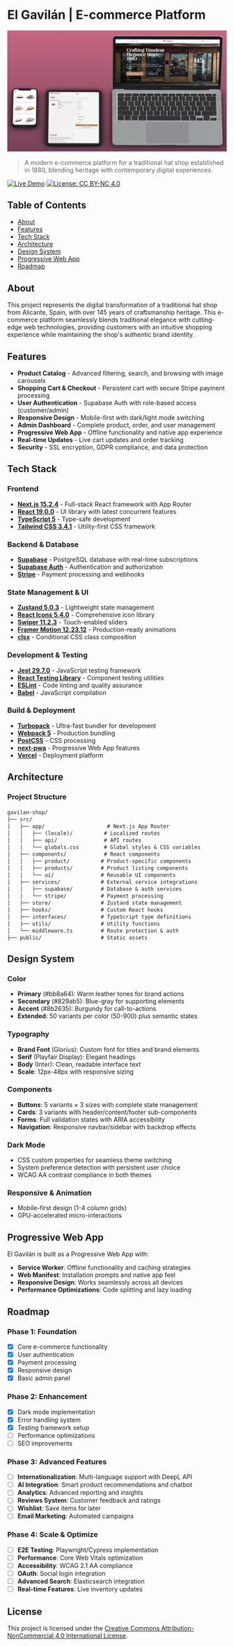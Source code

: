 # El Gavilán | E-commerce Platform

![El Gavilán](public/img/gav-mockup.png)

> A modern e-commerce platform for a traditional hat shop established in 1880, blending heritage with contemporary digital experiences.

[![Live Demo](https://img.shields.io/badge/Live%20Demo-gavilan--shop.vercel.app-blue?style=for-the-badge&logo=vercel)](https://gavilan-shop.vercel.app)
[![License: CC BY-NC 4.0](https://img.shields.io/badge/License-CC%20BY--NC%204.0-lightgrey.svg?style=for-the-badge)](https://creativecommons.org/licenses/by-nc/4.0/)

## Table of Contents

- [About](#about)
- [Features](#features)
- [Tech Stack](#tech-stack)
- [Architecture](#architecture)
- [Design System](#design-system)
- [Progressive Web App](#progressive-web-app)
- [Roadmap](#roadmap)

## About

This project represents the digital transformation of a traditional hat shop from Alicante, Spain, with over 145 years of craftsmanship heritage. This e-commerce platform seamlessly blends traditional elegance with cutting-edge web technologies, providing customers with an intuitive shopping experience while maintaining the shop's authentic brand identity.

## Features

- **Product Catalog** - Advanced filtering, search, and browsing with image carousels
- **Shopping Cart & Checkout** - Persistent cart with secure Stripe payment processing
- **User Authentication** - Supabase Auth with role-based access (customer/admin)
- **Responsive Design** - Mobile-first with dark/light mode switching
- **Admin Dashboard** - Complete product, order, and user management
- **Progressive Web App** - Offline functionality and native app experience
- **Real-time Updates** - Live cart updates and order tracking
- **Security** - SSL encryption, GDPR compliance, and data protection

## Tech Stack

### **Frontend**

- **[Next.js 15.2.4](https://nextjs.org/)** - Full-stack React framework with App Router
- **[React 19.0.0](https://react.dev/)** - UI library with latest concurrent features
- **[TypeScript 5](https://www.typescriptlang.org/)** - Type-safe development
- **[Tailwind CSS 3.4.1](https://tailwindcss.com/)** - Utility-first CSS framework

### **Backend & Database**

- **[Supabase](https://supabase.com/)** - PostgreSQL database with real-time subscriptions
- **[Supabase Auth](https://supabase.com/auth)** - Authentication and authorization
- **[Stripe](https://stripe.com/)** - Payment processing and webhooks

### **State Management & UI**

- **[Zustand 5.0.3](https://github.com/pmndrs/zustand)** - Lightweight state management
- **[React Icons 5.4.0](https://react-icons.github.io/react-icons/)** - Comprehensive icon library
- **[Swiper 11.2.3](https://swiperjs.com/)** - Touch-enabled sliders
- **[Framer Motion 12.23.12](https://www.framer.com/motion/)** - Production-ready animations
- **[clsx](https://github.com/lukeed/clsx)** - Conditional CSS class composition

### **Development & Testing**

- **[Jest 29.7.0](https://jestjs.io/)** - JavaScript testing framework
- **[React Testing Library](https://testing-library.com/docs/react-testing-library/intro/)** - Component testing utilities
- **[ESLint](https://eslint.org/)** - Code linting and quality assurance
- **[Babel](https://babeljs.io/)** - JavaScript compilation

### **Build & Deployment**

- **[Turbopack](https://turbo.build/pack)** - Ultra-fast bundler for development
- **[Webpack 5](https://webpack.js.org/)** - Production bundling
- **[PostCSS](https://postcss.org/)** - CSS processing
- **[next-pwa](https://github.com/shadowwalker/next-pwa)** - Progressive Web App features
- **[Vercel](https://vercel.com/)** - Deployment platform

## Architecture

### **Project Structure**

```tree
gavilan-shop/
├── src/
│   ├── app/                    # Next.js App Router
│   │   ├── (locale)/          # Localized routes
│   │   ├── api/               # API routes
│   │   └── globals.css        # Global styles & CSS variables
│   ├── components/            # React components
│   │   ├── product/          # Product-specific components
│   │   ├── products/         # Product listing components
│   │   └── ui/               # Reusable UI components
│   ├── services/             # External service integrations
│   │   ├── supabase/         # Database & auth services
│   │   └── stripe/           # Payment processing
│   ├── store/                # Zustand state management
│   ├── hooks/                # Custom React hooks
│   ├── interfaces/           # TypeScript type definitions
│   ├── utils/                # Utility functions
│   └── middleware.ts         # Route protection & auth
├── public/                   # Static assets
```

## Design System

### **Color**

- **Primary** (#bb8a64): Warm leather tones for brand actions
- **Secondary** (#829ab5): Blue-gray for supporting elements  
- **Accent** (#8b2635): Burgundy for call-to-actions
- **Extended**: 50 variants per color (50-900) plus semantic states

### **Typography**

- **Brand Font** (Glorius): Custom font for titles and brand elements
- **Serif** (Playfair Display): Elegant headings
- **Body** (Inter): Clean, readable interface text
- **Scale**: 12px-48px with responsive sizing

### **Components**

- **Buttons**: 5 variants × 3 sizes with complete state management
- **Cards**: 3 variants with header/content/footer sub-components
- **Forms**: Full validation states with ARIA accessibility
- **Navigation**: Responsive navbar/sidebar with backdrop effects

### **Dark Mode**

- CSS custom properties for seamless theme switching
- System preference detection with persistent user choice
- WCAG AA contrast compliance in both themes

### **Responsive & Animation**

- Mobile-first design (1-4 column grids)
- GPU-accelerated micro-interactions

## Progressive Web App

El Gavilán is built as a Progressive Web App with:

- **Service Worker**: Offline functionality and caching strategies
- **Web Manifest**: Installation prompts and native app feel
- **Responsive Design**: Works seamlessly across all devices
- **Performance Optimizations**: Code splitting and lazy loading

## Roadmap

### **Phase 1: Foundation**

- [x] Core e-commerce functionality
- [x] User authentication
- [x] Payment processing
- [x] Responsive design
- [x] Basic admin panel

### **Phase 2: Enhancement**

- [x] Dark mode implementation
- [x] Error handling system
- [x] Testing framework setup
- [ ] Performance optimizations
- [ ] SEO improvements

### **Phase 3: Advanced Features**

- [ ] **Internationalization**: Multi-language support with DeepL API
- [ ] **AI Integration**: Smart product recommendations and chatbot
- [ ] **Analytics**: Advanced reporting and insights
- [ ] **Reviews System**: Customer feedback and ratings
- [ ] **Wishlist**: Save items for later
- [ ] **Email Marketing**: Automated campaigns

### **Phase 4: Scale & Optimize**

- [ ] **E2E Testing**: Playwright/Cypress implementation
- [ ] **Performance**: Core Web Vitals optimization
- [ ] **Accessibility**: WCAG 2.1 AA compliance
- [ ] **OAuth**: Social login integration
- [ ] **Advanced Search**: Elasticsearch integration
- [ ] **Real-time Features**: Live inventory updates

## License

This project is licensed under the [Creative Commons Attribution-NonCommercial 4.0 International License](LICENSE).


